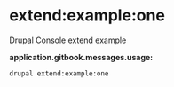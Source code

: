 # extend:example:one
Drupal Console extend example

**application.gitbook.messages.usage:**
```
drupal extend:example:one
```

